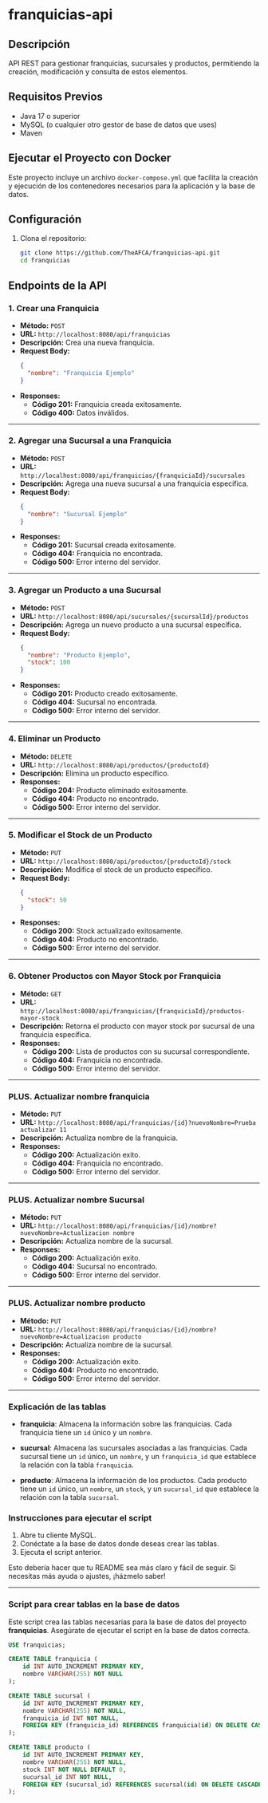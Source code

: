 # franquicias-api

## Descripción

API REST para gestionar franquicias, sucursales y productos, permitiendo la creación, modificación y consulta de estos elementos.

## Requisitos Previos

- Java 17 o superior
- MySQL (o cualquier otro gestor de base de datos que uses)
- Maven

## Ejecutar el Proyecto con Docker

Este proyecto incluye un archivo `docker-compose.yml` que facilita la creación y ejecución de los contenedores necesarios para la aplicación y la base de datos.

## Configuración

1. Clona el repositorio:
   ```bash
   git clone https://github.com/TheAFCA/franquicias-api.git
   cd franquicias

## Endpoints de la API

### 1. Crear una Franquicia

- **Método:** `POST`
- **URL:** `http://localhost:8080/api/franquicias`
- **Descripción:** Crea una nueva franquicia.
- **Request Body:**
    ```json
    {
      "nombre": "Franquicia Ejemplo"
    }
    ```
- **Responses:**
   - **Código 201:** Franquicia creada exitosamente.
   - **Código 400:** Datos inválidos.

---

### 2. Agregar una Sucursal a una Franquicia

- **Método:** `POST`
- **URL:** `http://localhost:8080/api/franquicias/{franquiciaId}/sucursales`
- **Descripción:** Agrega una nueva sucursal a una franquicia específica.
- **Request Body:**
    ```json
    {
      "nombre": "Sucursal Ejemplo"
    }
    ```
- **Responses:**
   - **Código 201:** Sucursal creada exitosamente.
   - **Código 404:** Franquicia no encontrada.
   - **Código 500:** Error interno del servidor.

---

### 3. Agregar un Producto a una Sucursal

- **Método:** `POST`
- **URL:** `http://localhost:8080/api/sucursales/{sucursalId}/productos`
- **Descripción:** Agrega un nuevo producto a una sucursal específica.
- **Request Body:**
    ```json
    {
      "nombre": "Producto Ejemplo",
      "stock": 100
    }
    ```
- **Responses:**
   - **Código 201:** Producto creado exitosamente.
   - **Código 404:** Sucursal no encontrada.
   - **Código 500:** Error interno del servidor.

---

### 4. Eliminar un Producto

- **Método:** `DELETE`
- **URL:** `http://localhost:8080/api/productos/{productoId}`
- **Descripción:** Elimina un producto específico.
- **Responses:**
   - **Código 204:** Producto eliminado exitosamente.
   - **Código 404:** Producto no encontrado.
   - **Código 500:** Error interno del servidor.

---

### 5. Modificar el Stock de un Producto

- **Método:** `PUT`
- **URL:** `http://localhost:8080/api/productos/{productoId}/stock`
- **Descripción:** Modifica el stock de un producto específico.
- **Request Body:**
    ```json
    {
      "stock": 50
    }
    ```
- **Responses:**
   - **Código 200:** Stock actualizado exitosamente.
   - **Código 404:** Producto no encontrado.
   - **Código 500:** Error interno del servidor.

---

### 6. Obtener Productos con Mayor Stock por Franquicia

- **Método:** `GET`
- **URL:** `http://localhost:8080/api/franquicias/{franquiciaId}/productos-mayor-stock`
- **Descripción:** Retorna el producto con mayor stock por sucursal de una franquicia específica.
- **Responses:**
   - **Código 200:** Lista de productos con su sucursal correspondiente.
   - **Código 404:** Franquicia no encontrada.
   - **Código 500:** Error interno del servidor.

---

### PLUS. Actualizar nombre franquicia

- **Método:** `PUT`
- **URL:** `http://localhost:8080/api/franquicias/{id}?nuevoNombre=Prueba actualizar 11`
- **Descripción:** Actualiza nombre de la franquicia.
- **Responses:**
  - **Código 200:** Actualización exito.
  - **Código 404:** Franquicia no encontrado.
  - **Código 500:** Error interno del servidor.

---

### PLUS. Actualizar nombre Sucursal

- **Método:** `PUT`
- **URL:** `http://localhost:8080/api/franquicias/{id}/nombre?nuevoNombre=Actualizacion nombre`
- **Descripción:** Actualiza nombre de la sucursal.
- **Responses:**
  - **Código 200:** Actualización exito.
  - **Código 404:** Sucursal no encontrado.
  - **Código 500:** Error interno del servidor.

---

### PLUS. Actualizar nombre producto

- **Método:** `PUT`
- **URL:** `http://localhost:8080/api/franquicias/{id}/nombre?nuevoNombre=Actualizacion producto`
- **Descripción:** Actualiza nombre de la sucursal.
- **Responses:**
  - **Código 200:** Actualización exito.
  - **Código 404:** Producto no encontrado.
  - **Código 500:** Error interno del servidor.

---


### Explicación de las tablas

- **franquicia**: Almacena la información sobre las franquicias. Cada franquicia tiene un `id` único y un `nombre`.

- **sucursal**: Almacena las sucursales asociadas a las franquicias. Cada sucursal tiene un `id` único, un `nombre`, y un `franquicia_id` que establece la relación con la tabla `franquicia`.

- **producto**: Almacena la información de los productos. Cada producto tiene un `id` único, un `nombre`, un `stock`, y un `sucursal_id` que establece la relación con la tabla `sucursal`.

### Instrucciones para ejecutar el script

1. Abre tu cliente MySQL.
2. Conéctate a la base de datos donde deseas crear las tablas.
3. Ejecuta el script anterior.

Esto debería hacer que tu README sea más claro y fácil de seguir. Si necesitas más ayuda o ajustes, ¡házmelo saber!

---

### Script para crear tablas en la base de datos

Este script crea las tablas necesarias para la base de datos del proyecto **franquicias**. Asegúrate de ejecutar el script en la base de datos correcta.

```sql
USE franquicias;

CREATE TABLE franquicia (
    id INT AUTO_INCREMENT PRIMARY KEY,
    nombre VARCHAR(255) NOT NULL
);

CREATE TABLE sucursal (
    id INT AUTO_INCREMENT PRIMARY KEY,
    nombre VARCHAR(255) NOT NULL,
    franquicia_id INT NOT NULL,
    FOREIGN KEY (franquicia_id) REFERENCES franquicia(id) ON DELETE CASCADE
);

CREATE TABLE producto (
    id INT AUTO_INCREMENT PRIMARY KEY,
    nombre VARCHAR(255) NOT NULL,
    stock INT NOT NULL DEFAULT 0,
    sucursal_id INT NOT NULL,
    FOREIGN KEY (sucursal_id) REFERENCES sucursal(id) ON DELETE CASCADE
);

